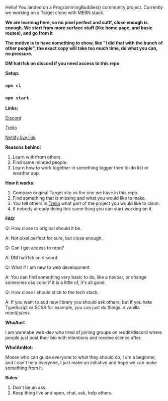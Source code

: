 Hello!
You landed on a ProgrammingBuddies() community project. Currently we working on a Target clone with MERN stack.

**We are learning here, so no pixel perfect and sutff, close enough is enough. We start from more surface stuff (like home page, and basic routes), and go from it**

**The motive is to have something to show, like "I did that with the bunch of other people", the exact copy will take too much time, do what you can, no pressure.**

**DM hatr1ck on discord if you need access to this repo**


**Setup:**

### `npm ci`

### `npm start`

**Links:**

[Discord](https://discord.gg/DbY7Fb846y)

[Trello](https://trello.com/b/Xl0BgMSj/project-ecommerce)

[Netlify live link](https://confident-brattain-8532df.netlify.app/)

**Reasons behind:**

1. Learn with/from others.
2. Find same minded people.
3. Learn how to work together in something bigger then to-do list or weather app.

**How it works:**

1. Compare original Target site vs the one we have in this repo.
2. Find something that is missing and what you would like to make.
3. You tell others in [Trello](https://trello.com/b/Xl0BgMSj/project-ecommerce) what part of the project you would like to claim.
4. If nobody already doing this same thing you can start working on it.

**FAQ:**

Q: How close to original should it be.

A: Not pixel perfect for sure, but close enough.

Q: Can I get access to repo?

A: DM hatr1ck on discord.

Q: What if I am new to web development.

A: You can find something very basic to do, like a navbar, or change someones css color if it is a little of, it's all good.

Q: How close I should stick to the tech stack.

A: If you want to add new library you should ask others, but if you hate TypeScript or SCSS for example, you can just do things in vanilla react/js/css

**WhoAmI:**

I am wannabe web-dev who tired of joining groups on reddit/discord where people just post their bio with intentions and receive silence after.

**WhoIAmNot:**

Moses who can guide everyone to what they should do, I am a beginner, and I can't help everyone, I just make an initiative and hope we can make something from it.

**Rules**:

1. Don't be an ass.
2. Keep thing live and open, chat, ask, help others.
